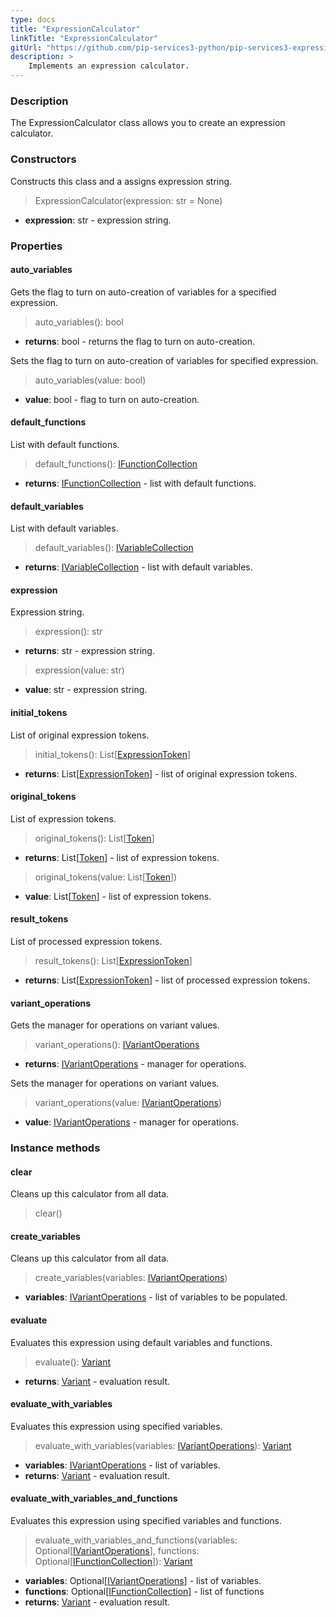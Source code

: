 ```yaml
---
type: docs
title: "ExpressionCalculator"
linkTitle: "ExpressionCalculator"
gitUrl: "https://github.com/pip-services3-python/pip-services3-expressions-python"
description: > 
    Implements an expression calculator.
---
```


### Description
The ExpressionCalculator class allows you to create an expression calculator.

### Constructors
Constructs this class and a assigns expression string.

> ExpressionCalculator(expression: str = None)

- **expression**: str - expression string.


### Properties

#### auto_variables
Gets the flag to turn on auto-creation of variables for a specified expression.

> auto_variables(): bool

- **returns**: bool - returns the flag to turn on auto-creation.

Sets the flag to turn on auto-creation of variables for specified expression.

> auto_variables(value: bool)

- **value**: bool - flag to turn on auto-creation.

#### default_functions
List with default functions.

> default_functions(): [IFunctionCollection](../functions/ifunction_collection)

- **returns**: [IFunctionCollection](../functions/ifunction_collection) - list with default functions.

#### default_variables
List with default variables.
> default_variables(): [IVariableCollection](../variables/ivariable_collection)

- **returns**: [IVariableCollection](../variables/ivariable_collection) - list with default variables.

#### expression
Expression string.

> expression(): str

- **returns**: str - expression string.

> expression(value: str)

- **value**: str - expression string.

#### initial_tokens
List of original expression tokens.
> initial_tokens(): List[[ExpressionToken](../parsers/expression_token)]

- **returns**: List[[ExpressionToken](../parsers/expression_token)] - list of original expression tokens.

#### original_tokens
List of expression tokens.

> original_tokens(): List[[Token](../../tokenizers/token)]

- **returns**: List[[Token](../../tokenizers/token)] - list of expression tokens.

> original_tokens(value: List[[Token](../../tokenizers/token)])

- **value**: List[[Token](../../tokenizers/token)] - list of expression tokens.


#### result_tokens
List of processed expression tokens.
> result_tokens(): List[[ExpressionToken](../parsers/expression_token)]

- **returns**: List[[ExpressionToken](../parsers/expression_token)] - list of processed expression tokens.

#### variant_operations
Gets the manager for operations on variant values.

> variant_operations(): [IVariantOperations](../../variants/ivariant_operations)

- **returns**: [IVariantOperations](../../variants/ivariant_operations) - manager for operations.

Sets the manager for operations on variant values.

> variant_operations(value: [IVariantOperations](../../variants/ivariant_operations))

- **value**: [IVariantOperations](../../variants/ivariant_operations) - manager for operations.


### Instance methods

#### clear
Cleans up this calculator from all data.
> clear()


#### create_variables
Cleans up this calculator from all data.
> create_variables(variables: [IVariantOperations](../../variants/ivariant_operations)) 

- **variables**: [IVariantOperations](../../variants/ivariant_operations) - list of variables to be populated.

#### evaluate
Evaluates this expression using default variables and functions.

> evaluate(): [Variant](../../variants/variant)

- **returns**: [Variant](../../variants/variant) - evaluation result.

#### evaluate_with_variables
Evaluates this expression using specified variables.

> evaluate_with_variables(variables: [IVariantOperations](../../variants/ivariant_operations)): [Variant](../../variants/variant)

- **variables**: [IVariantOperations](../../variants/ivariant_operations) - list of variables.
- **returns**: [Variant](../../variants/variant) - evaluation result.

#### evaluate_with_variables_and_functions
Evaluates this expression using specified variables and functions.

> evaluate_with_variables_and_functions(variables: Optional[[IVariantOperations](../../variants/ivariant_operations)], functions: Optional[[IFunctionCollection](../functions/ifunction_collection)]): [Variant](../../variants/variant)

- **variables**: Optional[[IVariantOperations](../../variants/ivariant_operations)] - list of variables.
- **functions**: Optional[[IFunctionCollection](../functions/ifunction_collection)] - list of functions
- **returns**: [Variant](../../variants/variant) - evaluation result.
